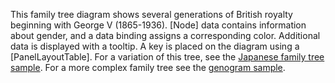 ﻿This family tree diagram shows several generations of British royalty beginning with George V (1865-1936).
[Node] data contains information about gender, and a data binding assigns a corresponding color. Additional data is displayed with a tooltip. A key is placed on the diagram using a [PanelLayoutTable].
For a variation of this tree, see the [Japanese family tree sample](demo/FamilyTreeJP).
For a more complex family tree see the [genogram sample](demo/Genogram).